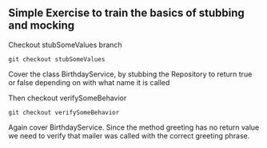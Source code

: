 ## Simple Exercise to train the basics of stubbing and mocking

Checkout stubSomeValues branch

    git checkout stubSomeValues

Cover the class BirthdayService, by stubbing the Repository to return true or false 
depending on with what name it is called

Then checkout verifySomeBehavior
    
    git checkout verifySomeBehavior
    
Again cover BirthdayService. Since the method greeting has no return value we need to verify that
mailer was called with the correct greeting phrase.

